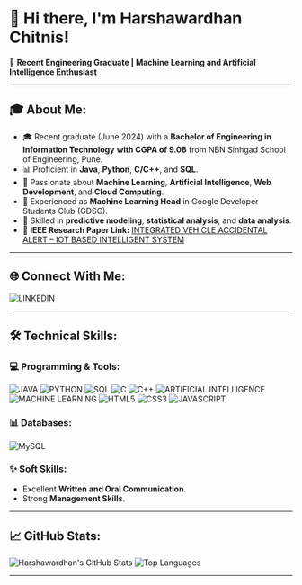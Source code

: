 # 👋 Hi there, I'm Harshawardhan Chitnis!  
🚀 **Recent Engineering Graduate | Machine Learning and Artificial Intelligence Enthusiast**

---

## 🎓 About Me:
- 🎓 Recent graduate (June 2024) with a **Bachelor of Engineering in Information Technology** **with CGPA of 9.08** from NBN Sinhgad School of Engineering, Pune.  
- 📊 Proficient in **Java**, **Python**, **C/C++**, and **SQL**.  
- 🤖 Passionate about **Machine Learning**, **Artificial Intelligence**, **Web Development**, and **Cloud Computing**.  
- 🌟 Experienced as **Machine Learning Head** in Google Developer Students Club (GDSC).  
- 🧠 Skilled in **predictive modeling**, **statistical analysis**, and **data analysis**.  
- 🔗 **IEEE Research Paper Link:** [INTEGRATED VEHICLE ACCIDENTAL ALERT – IOT BASED INTELLIGENT SYSTEM](https://ieeexplore.ieee.org/document/10774762)

---

## 🌐 Connect With Me:
[![LINKEDIN](https://img.shields.io/badge/-LINKEDIN-0077B5?style=flat&logo=linkedin&logoColor=white)](https://www.linkedin.com/in/harshawardhanchitnis/)

---

## 🛠️ Technical Skills:

### 💻 Programming & Tools:
![JAVA](https://img.shields.io/badge/-JAVA-007396?style=flat&logo=java&logoColor=white)
![PYTHON](https://img.shields.io/badge/-PYTHON-3776AB?style=flat&logo=python&logoColor=white)
![SQL](https://img.shields.io/badge/-SQL-4479A1?style=flat&logo=MySQL&logoColor=white)
![C](https://img.shields.io/badge/-C-00599C?style=flat&logo=c&logoColor=white)
![C++](https://img.shields.io/badge/-C++-00599C?style=flat&logo=c%2B%2B&logoColor=white)
![ARTIFICIAL INTELLIGENCE](https://img.shields.io/badge/-ARTIFICIAL%20INTELLIGENCE-102230?style=flat&logo=openai&logoColor=white)
![MACHINE LEARNING](https://img.shields.io/badge/-MACHINE%20LEARNING-102230?style=flat&logo=python&logoColor=white)
![HTML5](https://img.shields.io/badge/-HTML5-E34F26?style=flat&logo=html5&logoColor=white)
![CSS3](https://img.shields.io/badge/-CSS3-1572B6?style=flat&logo=css3&logoColor=white)
![JAVASCRIPT](https://img.shields.io/badge/-JAVASCRIPT-F7DF1E?style=flat&logo=javascript&logoColor=black)


### 📊 Databases:
![MySQL](https://img.shields.io/badge/-MySQL-4479A1?style=flat&logo=mysql&logoColor=white)

### ✨ Soft Skills:
- Excellent **Written and Oral Communication**.  
- Strong **Management Skills**.  

---

## 📈 GitHub Stats:
![Harshawardhan's GitHub Stats](https://github-readme-stats.vercel.app/api?username=harshawardhanchitnis&show_icons=true&theme=radical)
![Top Languages](https://github-readme-stats.vercel.app/api/top-langs/?username=harshawardhanchitnis&layout=compact&theme=radical)


---
